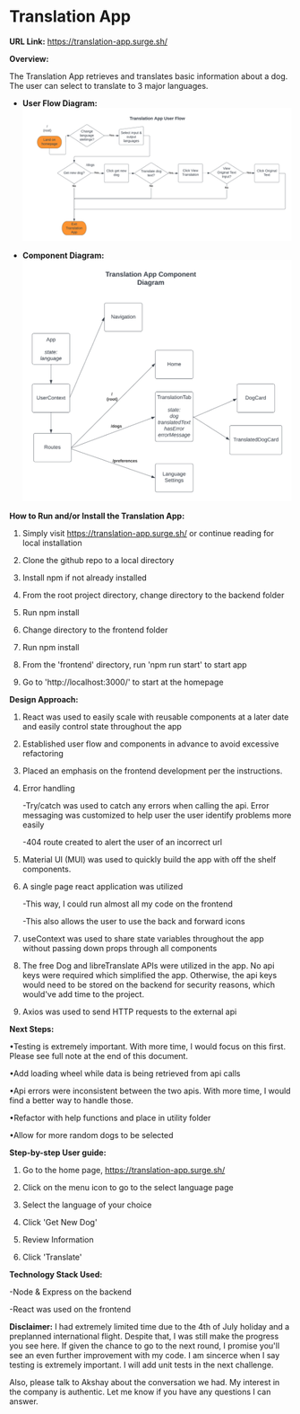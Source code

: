 # Translation App

**URL Link:** https://translation-app.surge.sh/

**Overview:**

The Translation App retrieves and translates basic information about a dog. The user can select to translate to 3 major languages.

- **User Flow Diagram:**
  ![db schema model](User_Flow.png?raw=true 'database_schema')

- **Component Diagram:**
  ![db schema model](Component_Diagram.png?raw=true 'database_schema')

**How to Run and/or Install the Translation App:**

1. Simply visit https://translation-app.surge.sh/ or continue reading for local installation

2. Clone the github repo to a local directory

3. Install npm if not already installed

4. From the root project directory, change directory to the backend folder

5. Run npm install

6. Change directory to the frontend folder

7. Run npm install

8. From the 'frontend' directory, run 'npm run start' to start app

9. Go to 'http://localhost:3000/' to start at the homepage

**Design Approach:**

1. React was used to easily scale with reusable components at a later date and easily control state throughout the app

2. Established user flow and components in advance to avoid excessive refactoring

3. Placed an emphasis on the frontend development per the instructions.

4. Error handling

   -Try/catch was used to catch any errors when calling the api. Error messaging was customized to help user the user identify problems more easily

   -404 route created to alert the user of an incorrect url

5. Material UI (MUI) was used to quickly build the app with off the shelf components.

6. A single page react application was utilized

   -This way, I could run almost all my code on the frontend

   -This also allows the user to use the back and forward icons

7. useContext was used to share state variables throughout the app without passing down props through all components

8. The free Dog and libreTranslate APIs were utilized in the app. No api keys were required which simplified the app. Otherwise, the api keys would need to be stored on the backend for security reasons, which would've add time to the project.

9. Axios was used to send HTTP requests to the external api

**Next Steps:**

•Testing is extremely important. With more time, I would focus on this first. Please see full note at the end of this document.

•Add loading wheel while data is being retrieved from api calls

•Api errors were inconsistent between the two apis. With more time, I would find a better way to handle those.

•Refactor with help functions and place in utility folder

•Allow for more random dogs to be selected

**Step-by-step User guide:**

1. Go to the home page, https://translation-app.surge.sh/

2. Click on the menu icon to go to the select language page

3. Select the language of your choice

4. Click 'Get New Dog'

5. Review Information

6. Click 'Translate'

**Technology Stack Used:**

-Node & Express on the backend

-React was used on the frontend

**Disclaimer:**
I had extremely limited time due to the 4th of July holiday and a preplanned international flight. Despite that, I was still make the progress you see here. If given the chance to go to the next round, I promise you'll see an even further improvement with my code. I am sincerce when I say testing is extremely important. I will add unit tests in the next challenge.

Also, please talk to Akshay about the conversation we had. My interest in the company is authentic. Let me know if you have any questions I can answer.
